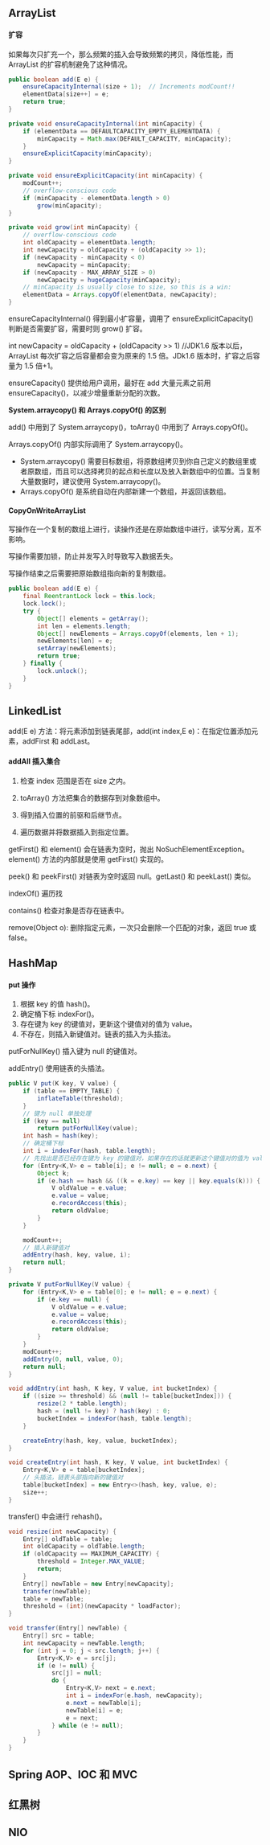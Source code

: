 ## ArrayList

#### 扩容

如果每次只扩充一个，那么频繁的插入会导致频繁的拷贝，降低性能，而 ArrayList 的扩容机制避免了这种情况。

```java
public boolean add(E e) {
    ensureCapacityInternal(size + 1);  // Increments modCount!!
    elementData[size++] = e;
    return true;
}

private void ensureCapacityInternal(int minCapacity) {
    if (elementData == DEFAULTCAPACITY_EMPTY_ELEMENTDATA) {
        minCapacity = Math.max(DEFAULT_CAPACITY, minCapacity);
    }
    ensureExplicitCapacity(minCapacity);
}

private void ensureExplicitCapacity(int minCapacity) {
    modCount++;
    // overflow-conscious code
    if (minCapacity - elementData.length > 0)
        grow(minCapacity);
}

private void grow(int minCapacity) {
    // overflow-conscious code
    int oldCapacity = elementData.length;
    int newCapacity = oldCapacity + (oldCapacity >> 1);
    if (newCapacity - minCapacity < 0)
        newCapacity = minCapacity;
    if (newCapacity - MAX_ARRAY_SIZE > 0)
        newCapacity = hugeCapacity(minCapacity);
    // minCapacity is usually close to size, so this is a win:
    elementData = Arrays.copyOf(elementData, newCapacity);
}
```

ensureCapacityInternal() 得到最小扩容量，调用了 ensureExplicitCapacity() 判断是否需要扩容，需要时则 grow() 扩容。

int newCapacity = oldCapacity + (oldCapacity >> 1)  //JDK1.6 版本以后，ArrayList 每次扩容之后容量都会变为原来的 1.5 倍。JDk1.6 版本时，扩容之后容量为 1.5 倍+1。 

ensureCapacity() 提供给用户调用，最好在 add 大量元素之前用 ensureCapacity()，以减少增量重新分配的次数。

**System.arraycopy() 和 Arrays.copyOf() 的区别**

add() 中用到了 System.arraycopy()，toArray() 中用到了 Arrays.copyOf()。

Arrays.copyOf() 内部实际调用了 System.arraycopy()。

- System.arraycopy() 需要目标数组，将原数组拷贝到你自己定义的数组里或者原数组，而且可以选择拷贝的起点和长度以及放入新数组中的位置。当复制大量数据时，建议使用 System.arraycopy()。
- Arrays.copyOf() 是系统自动在内部新建一个数组，并返回该数组。

#### **CopyOnWriteArrayList**

写操作在一个复制的数组上进行，读操作还是在原始数组中进行，读写分离，互不影响。

写操作需要加锁，防止并发写入时导致写入数据丢失。

写操作结束之后需要把原始数组指向新的复制数组。

```java
public boolean add(E e) {
    final ReentrantLock lock = this.lock;
    lock.lock();
    try {
        Object[] elements = getArray();
        int len = elements.length;
        Object[] newElements = Arrays.copyOf(elements, len + 1);
        newElements[len] = e;
        setArray(newElements);
        return true;
    } finally {
        lock.unlock();
    }
}
```

## LinkedList

add(E e) 方法：将元素添加到链表尾部，add(int index,E e)：在指定位置添加元素，addFirst 和 addLast。

#### addAll 插入集合

1. 检查 index 范围是否在 size 之内。

2. toArray() 方法把集合的数据存到对象数组中。
3. 得到插入位置的前驱和后继节点。
4. 遍历数据并将数据插入到指定位置。

getFirst() 和 element() 会在链表为空时，抛出 NoSuchElementException。element() 方法的内部就是使用 getFirst() 实现的。

peek() 和 peekFirst() 对链表为空时返回 null。getLast() 和 peekLast() 类似。                    



indexOf() 遍历找                                                      

contains() 检查对象是否存在链表中。

remove(Object o): 删除指定元素，一次只会删除一个匹配的对象，返回 true 或 false。



## HashMap

#### put 操作

1. 根据 key 的值 hash()。
2. 确定桶下标 indexFor()。
3. 存在键为 key 的键值对，更新这个键值对的值为 value。
4. 不存在，则插入新键值对。链表的插入为头插法。

putForNullKey() 插入键为 null 的键值对。

addEntry() 使用链表的头插法。

```java
public V put(K key, V value) {
    if (table == EMPTY_TABLE) {
        inflateTable(threshold);
    }
    // 键为 null 单独处理
    if (key == null)
        return putForNullKey(value);
    int hash = hash(key);
    // 确定桶下标
    int i = indexFor(hash, table.length);
    // 先找出是否已经存在键为 key 的键值对，如果存在的话就更新这个键值对的值为 value
    for (Entry<K,V> e = table[i]; e != null; e = e.next) {
        Object k;
        if (e.hash == hash && ((k = e.key) == key || key.equals(k))) {
            V oldValue = e.value;
            e.value = value;
            e.recordAccess(this);
            return oldValue;
        }
    }

    modCount++;
    // 插入新键值对
    addEntry(hash, key, value, i);
    return null;
}

private V putForNullKey(V value) {
    for (Entry<K,V> e = table[0]; e != null; e = e.next) {
        if (e.key == null) {
            V oldValue = e.value;
            e.value = value;
            e.recordAccess(this);
            return oldValue;
        }
    }
    modCount++;
    addEntry(0, null, value, 0);
    return null;
}

void addEntry(int hash, K key, V value, int bucketIndex) {
    if ((size >= threshold) && (null != table[bucketIndex])) {
        resize(2 * table.length);
        hash = (null != key) ? hash(key) : 0;
        bucketIndex = indexFor(hash, table.length);
    }

    createEntry(hash, key, value, bucketIndex);
}

void createEntry(int hash, K key, V value, int bucketIndex) {
    Entry<K,V> e = table[bucketIndex];
    // 头插法，链表头部指向新的键值对
    table[bucketIndex] = new Entry<>(hash, key, value, e);
    size++;
}
```

transfer() 中会进行 rehash()。

```java
void resize(int newCapacity) {
    Entry[] oldTable = table;
    int oldCapacity = oldTable.length;
    if (oldCapacity == MAXIMUM_CAPACITY) {
        threshold = Integer.MAX_VALUE;
        return;
    }
    Entry[] newTable = new Entry[newCapacity];
    transfer(newTable);
    table = newTable;
    threshold = (int)(newCapacity * loadFactor);
}

void transfer(Entry[] newTable) {
    Entry[] src = table;
    int newCapacity = newTable.length;
    for (int j = 0; j < src.length; j++) {
        Entry<K,V> e = src[j];
        if (e != null) {
            src[j] = null;
            do {
                Entry<K,V> next = e.next;
                int i = indexFor(e.hash, newCapacity);
                e.next = newTable[i];
                newTable[i] = e;
                e = next;
            } while (e != null);
        }
    }
}
```



## Spring AOP、IOC 和 MVC

## 红黑树

## NIO